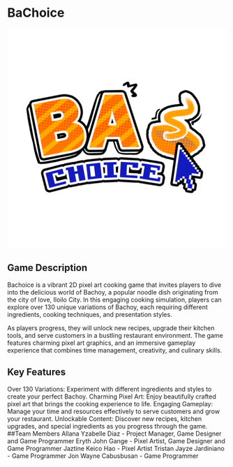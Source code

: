 # BaChoice
![BaChoice logo](https://github.com/SYJEE1/Batchoyan/blob/main/Graphics/bachoicelogo.png)

## Game Description
Bachoice is a vibrant 2D pixel art cooking game that invites players to dive into the delicious world of Bachoy, a popular noodle dish originating from the city of love, Iloilo City. In this engaging cooking simulation, players can explore over 130 unique variations of Bachoy, each requiring different ingredients, cooking techniques, and presentation styles.

As players progress, they will unlock new recipes, upgrade their kitchen tools, and serve customers in a bustling restaurant environment. The game features charming pixel art graphics, and an immersive gameplay experience that combines time management, creativity, and culinary skills.

## Key Features
Over 130 Variations: Experiment with different ingredients and styles to create your perfect Bachoy.
Charming Pixel Art: Enjoy beautifully crafted pixel art that brings the cooking experience to life.
Engaging Gameplay: Manage your time and resources effectively to serve customers and grow your restaurant.
Unlockable Content: Discover new recipes, kitchen upgrades, and special ingredients as you progress through the game.
##Team Members
Allana Yzabelle Diaz - Project Manager, Game Designer and Game Programmer
Eryth John Gange - Pixel Artist, Game Designer and Game Programmer
Jaztine Keico Hao - Pixel Artist
Tristan Jayze Jardiniano - Game Programmer 
Jon Wayne Cabusbusan - Game Programmer
